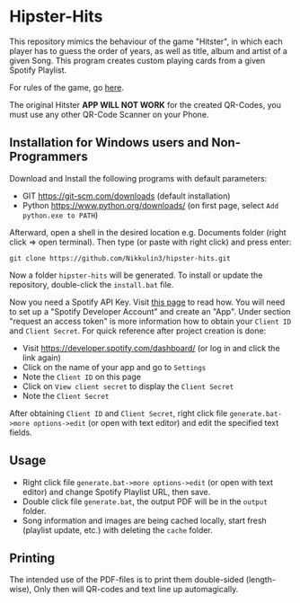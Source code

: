 # Hipster-Hits

This repository mimics the behaviour of the game "Hitster", in which each player has to guess the order of years, as well as title, album and artist of a given Song. This program creates custom playing cards from a given Spotify Playlist.

For rules of the game, go [here](https://www.spielregeln.de/hitster.html).

The original Hitster **APP WILL NOT WORK** for the created QR-Codes, you must use any other QR-Code Scanner on your Phone.

## Installation for Windows users and Non-Programmers

Download and Install the following programs with default parameters:

- GIT https://git-scm.com/downloads (default installation)
- Python https://www.python.org/downloads/ (on first page, select `Add python.exe to PATH`)

Afterward, open a shell in the desired location e.g. Documents folder (right click => open terminal). Then type (or paste with right click) and press enter:

```commandline
git clone https://github.com/Nikkulin3/hipster-hits.git
```
Now a folder `hipster-hits` will be generated.
To install or update the repository, double-click the `install.bat` file.

Now you need a Spotify API Key. Visit [this page](https://developer.spotify.com/documentation/web-api/tutorials/getting-started) to read how. You will need to set up a "Spotify Developer Account" and create an "App". Under section "request an access token" is more information how to obtain your `Client ID` and `Client Secret`. For quick reference after project creation is done:

- Visit https://developer.spotify.com/dashboard/ (or log in and click the link again)
- Click on the name of your app and go to `Settings`
- Note the `Client ID` on this page
- Click on `View client secret` to display the `Client Secret`
- Note the `Client Secret`

After obtaining `Client ID` and `Client Secret`, right click file `generate.bat->more options->edit` (or open with text editor) and edit the specified text fields.

## Usage

- Right click file `generate.bat->more options->edit` (or open with text editor) and change Spotify Playlist URL, then save.
- Double click file `generate.bat`, the output PDF will be in the `output` folder.
- Song information and images are being cached locally, start fresh (playlist update, etc.) with deleting the `cache` folder.

## Printing

The intended use of the PDF-files is to print them double-sided (length-wise), Only then will QR-codes and text line up automagically.
